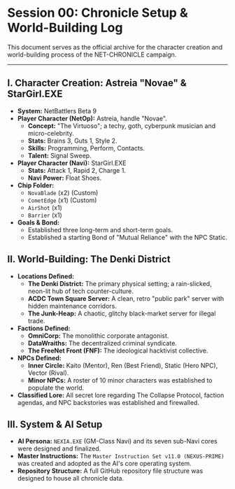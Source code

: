 # Session 00: Chronicle Setup & World-Building Log

This document serves as the official archive for the character creation and world-building process of the NET-CHRONICLE campaign.

---

## I. Character Creation: Astreia "Novae" & StarGirl.EXE

* **System:** NetBattlers Beta 9
* **Player Character (NetOp):** Astreia, handle "Novae".
    * **Concept:** "The Virtuoso"; a techy, goth, cyberpunk musician and micro-celebrity.
    * **Stats:** Brains 3, Guts 1, Style 2.
    * **Skills:** Programming, Perform, Contacts.
    * **Talent:** Signal Sweep.
* **Player Character (Navi):** StarGirl.EXE
    * **Stats:** Attack 1, Rapid 2, Charge 1.
    * **Navi Power:** Float Shoes.
* **Chip Folder:**
    * `NovaBlade` (x2) (Custom)
    * `CometEdge` (x1) (Custom)
    * `AirShot` (x1)
    * `Barrier` (x1)
* **Goals & Bond:**
    * Established three long-term and short-term goals.
    * Established a starting Bond of "Mutual Reliance" with the NPC Static.

## II. World-Building: The Denki District

* **Locations Defined:**
    * **The Denki District:** The primary physical setting; a rain-slicked, neon-lit hub of tech counter-culture.
    * **ACDC Town Square Server:** A clean, retro "public park" server with hidden maintenance corridors.
    * **The Junk-Heap:** A chaotic, glitchy black-market server for illegal trade.
* **Factions Defined:**
    * **OmniCorp:** The monolithic corporate antagonist.
    * **DataWraiths:** The decentralized criminal syndicate.
    * **The FreeNet Front (FNF):** The ideological hacktivist collective.
* **NPCs Defined:**
    * **Inner Circle:** Kaito (Mentor), Ren (Best Friend), Static (Hero NPC), Vector (Rival).
    * **Minor NPCs:** A roster of 10 minor characters was established to populate the world.
* **Classified Lore:** All secret lore regarding The Collapse Protocol, faction agendas, and NPC backstories was established and firewalled.

## III. System & AI Setup

* **AI Persona:** `NEXIA.EXE` (GM-Class Navi) and its seven sub-Navi cores were designed and finalized.
* **Master Instructions:** The `Master Instruction Set v11.0 (NEXUS-PRIME)` was created and adopted as the AI's core operating system.
* **Repository Structure:** A full GitHub repository file structure was designed to house all chronicle data.
